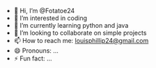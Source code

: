- 👋 Hi, I’m @Fotatoe24
- 👀 I’m interested in coding
- 🌱 I’m currently learning python and java
- 💞️ I’m looking to collaborate on simple projects
- 📫 How to reach me: louisphillip24@gmail.com
- 😄 Pronouns: ...
- ⚡ Fun fact: ...

<!---
Fotatoe24/Fotatoe24 is a ✨ special ✨ repository because its `README.md` (this file) appears on your GitHub profile.
You can click the Preview link to take a look at your changes.
--->
